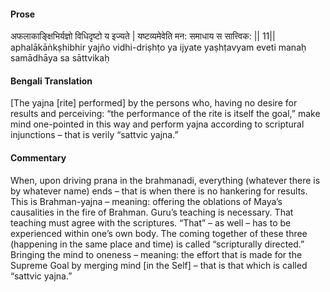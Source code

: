#### Prose 

अफलाकाङ्क्षिभिर्यज्ञो विधिदृष्टो य इज्यते |
यष्टव्यमेवेति मन: समाधाय स सात्त्विक: || 11||
aphalākāṅkṣhibhir yajño vidhi-driṣhṭo ya ijyate
yaṣhṭavyam eveti manaḥ samādhāya sa sāttvikaḥ

 #### Bengali Translation 

[The yajna [rite] performed] by the persons who, having no desire for results and perceiving: “the performance of the rite is itself the goal,” make mind one-pointed in this way and perform yajna according to scriptural injunctions – that is verily “sattvic yajna.”

 #### Commentary 

When, upon driving prana in the brahmanadi, everything (whatever there is by whatever name) ends – that is when there is no hankering for results. This is Brahman-yajna – meaning: offering the oblations of Maya’s causalities in the fire of Brahman. Guru’s teaching is necessary. That teaching must agree with the scriptures. “That” – as well – has to be experienced within one’s own body. The coming together of these three (happening in the same place and time) is called “scripturally directed.” Bringing the mind to oneness – meaning: the effort that is made for the Supreme Goal by merging mind [in the Self] – that is that which is called “sattvic yajna.”